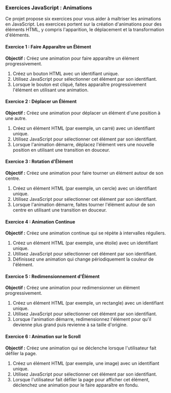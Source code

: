 ### Exercices JavaScript : Animations

Ce projet propose six exercices pour vous aider à maîtriser les animations en JavaScript. Les exercices portent sur la création d'animations pour des éléments HTML, y compris l'apparition, le déplacement et la transformation d'éléments.

#### Exercice 1 : Faire Apparaître un Élément
**Objectif :** Créez une animation pour faire apparaître un élément progressivement.

1. Créez un bouton HTML avec un identifiant unique.
2. Utilisez JavaScript pour sélectionner cet élément par son identifiant.
3. Lorsque le bouton est cliqué, faites apparaître progressivement l'élément en utilisant une animation.

#### Exercice 2 : Déplacer un Élément
**Objectif :** Créez une animation pour déplacer un élément d'une position à une autre.

1. Créez un élément HTML (par exemple, un carré) avec un identifiant unique.
2. Utilisez JavaScript pour sélectionner cet élément par son identifiant.
3. Lorsque l'animation démarre, déplacez l'élément vers une nouvelle position en utilisant une transition en douceur.

#### Exercice 3 : Rotation d'Élément
**Objectif :** Créez une animation pour faire tourner un élément autour de son centre.

1. Créez un élément HTML (par exemple, un cercle) avec un identifiant unique.
2. Utilisez JavaScript pour sélectionner cet élément par son identifiant.
3. Lorsque l'animation démarre, faites tourner l'élément autour de son centre en utilisant une transition en douceur.

#### Exercice 4 : Animation Continue
**Objectif :** Créez une animation continue qui se répète à intervalles réguliers.

1. Créez un élément HTML (par exemple, une étoile) avec un identifiant unique.
2. Utilisez JavaScript pour sélectionner cet élément par son identifiant.
3. Définissez une animation qui change périodiquement la couleur de l'élément.

#### Exercice 5 : Redimensionnement d'Élément
**Objectif :** Créez une animation pour redimensionner un élément progressivement.

1. Créez un élément HTML (par exemple, un rectangle) avec un identifiant unique.
2. Utilisez JavaScript pour sélectionner cet élément par son identifiant.
3. Lorsque l'animation démarre, redimensionnez l'élément pour qu'il devienne plus grand puis revienne à sa taille d'origine.

#### Exercice 6 : Animation sur le Scroll
**Objectif :** Créez une animation qui se déclenche lorsque l'utilisateur fait défiler la page.

1. Créez un élément HTML (par exemple, une image) avec un identifiant unique.
2. Utilisez JavaScript pour sélectionner cet élément par son identifiant.
3. Lorsque l'utilisateur fait défiler la page pour afficher cet élément, déclenchez une animation pour le faire apparaître en fondu.